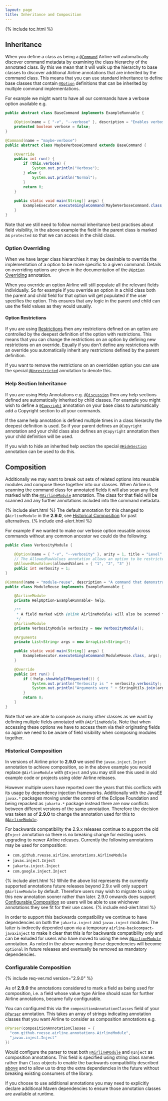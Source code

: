 ```yaml
---
layout: page
title: Inheritance and Composition
---
```


{% include toc.html %}

## Inheritance

When you define a class as being a [`@Command`](../annotations/command.html) Airline will automatically discover command
metadata by examining the class hierarchy of the annotated class.  By this we mean that it will walk up the hierarchy to
base classes to discover additional Airline annotations that are inherited by the command class.  This means that you
can use standard inheritance to define base classes that contain [`@Option`](../annotations/option.html) definitions
that can be inherited by multiple command implementations.

For example we might want to have all our commands have a verbose option available e.g.

```java
public abstract class BaseCommand implements ExampleRunnable {

    @Option(name = { "-v", "--verbose" }, description = "Enables verbose mode")
    protected boolean verbose = false;
}

@Command(name = "maybe-verbose")
public abstract class MaybeVerboseCommand extends BaseCommand {

    @Override
    public int run() {
        if (this.verbose) {
            System.out.println("Verbose");
        } else {
            System.out.println("Normal");
        }
        return 0;
    }
    
    public static void main(String[] args) {
        ExampleExecutor.executeSingleCommand(MaybeVerboseCommand.class, args);
    }
}
```

Note that we still need to follow normal inheritance best practises about field visibility, in the above example the
field in the parent class is marked as `protected` so that we can access in the child class.

### Option Overriding

When we have larger class hierarchies it may be desirable to override the implementation of a option to be more specific
to a given command.  Details on overriding options are given in the documentation of the [`@Option`
Overriding](../annotations/option.html#overrides-and-sealed) annotation.

When you override an option Airline will still populate all the relevant fields individually.  So for example if you
override an option in a child class both the parent and child field for that option will get populated if the user
specifies the option.  This ensures that any logic in the parent and child can use the field values as they would
usually.

#### Option Restrictions

If you are using [Restrictions](../restrictions/) then any restrictions defined on an option are controlled by the
deepest definition of the option with restrictions.  This means that you can change the restrictions on an option by
defining new restrictions on an override.  Equally if you don't define any restrictions with an override you
automatically inherit any restrictions defined by the parent definition.

If you want to remove the restrictions on an overridden option you can use the special
[`@Unrestricted`](../annotations/unrestricted.html) annotation to denote this.

### Help Section Inheritance

If you are using Help Annotations e.g. [`@Discussion`](../annotations/discussion.html) then any help sections defined
are automatically inherited by child classes.  For example you might wish to define a
[`@Copyright`](../annotations/copyright.html) annotation on your base class to automatically add a Copyright section to
all your commands.

If the same help annotation is defined multiple times in a class hierarchy the deepest definition is used.  So if your
parent defines an `@Copyright` annotation and your child class also defines an `@Copyright` annotation then your child
definition will be used.

If you wish to hide an inherited help section the special [`@HideSection`](../annotations/hide-section.html) annotation
can be used to do this.

## Composition

Additionally we may want to break out sets of related options into reusable modules and compose these together into our
classes.  When Airline is scanning the command class for annotated fields it will also scan any field marked with the
[`@AirlineModule`](../annotations/module.html) annotation.  The class for that field will be scanned and any further
annotations included into the command metadata.

{% include alert.html %}
The default annotation for this changed to `@AirlineModule` in the **2.9.0**, see 
[Historical Composition](#historical-composition) for past alternatives.
{% include end-alert.html %}


For example if we wanted to make our verbose option reusable across commands without any common ancestor we could do the
following:

```java
public class VerbosityModule {

    @Option(name = { "-v", "--verbosity" }, arity = 1, title = "Level", description = "Sets the desired verbosity")
    // The AllowedRawValues annotation allows an option to be restricted to a given set of values
    @AllowedRawValues(allowedValues = { "1", "2", "3" })
    public int verbosity = 1;
}

@Command(name = "module-reuse", description = "A command that demonstrates re-use of modules and composition with locally defined options")
public class ModuleReuse implements ExampleRunnable {

    @AirlineModule
    private HelpOption<ExampleRunnable> help;

    /**
     * A field marked with {@link AirlineModule} will also be scanned for options
     */
    @AirlineModule
    private VerbosityModule verbosity = new VerbosityModule();

    @Arguments
    private List<String> args = new ArrayList<String>();

    public static void main(String[] args) {
        ExampleExecutor.executeSingleCommand(ModuleReuse.class, args);
    }

    @Override
    public int run() {
        if (!help.showHelpIfRequested()) {
            System.out.println("Verbosity is " + verbosity.verbosity);
            System.out.println("Arguments were " + StringUtils.join(args, ", "));
        }
        return 0;
    }
}
```

Note that we are able to compose as many other classes as we want by defining multiple fields annotated with
`@AirlineModule`. Note that when accessing these options we have to access them via their originating fields so again we
need to be aware of field visibility when composing modules together.

### Historical Composition

In versions of Airline prior to **2.9.0** we used the `javax.inject.Inject` annotation to achieve composition, so in the
above example you would replace `@AirlineModule` with `@Inject` and you may still see this used in old example code or
projects using older Airline releases.

However multiple users have reported over the years that this conflicts with its usage by dependency injection
frameworks.  Additionally with the JavaEE `javax.*` packages moving under the control of the Eclipse Foundation and
being repacked as `jakarta.*` package instead there are now conflicts between different versions of the same annotation.
Therefore the decision was taken as of **2.9.0** to change the annotation used for this to
[`@AirlineModule`](../annotations/module.html).

For backwards compatibility the 2.9.x releases continue to support the old `@Inject` annotation so there is no breaking 
change for existing users upgrading to newer Airline releases.  Currently the following annotations may be used for 
composition:

- `com.github.rvesse.airline.annotations.AirlineModule`
- `javax.inject.Inject`
- `jakarta.inject.Inject`
- `com.google.inject.Inject`

{% include alert.html %} 
While the above list represents the currently supported annotations future releases beyond
2.9.x will only support `@AirlineModule` by default.  Therefore users may wish to migrate to using this new annotation
sooner rather than later.  2.9.0 onwards does support [Configurable Composition](#configurable-composition) so users 
will be able to use whichever annotations they see fit for their use cases.
{% include end-alert.html %}

In order to support this backwards compatibility we continue to have dependencies on both the `jakarta.inject` and
`javax.inject` modules.  The latter is indirectly depended upon via a temporary `airline-backcompact-javaxinject` to
make it clear that this is for backwards compatibility only and can be exluded for users who have moved to using the new
[`@AirlineModule`](../annotations/module.html) annotation. As noted in the above warning these dependencies will become
`optional` in future releases and eventually be removed as mandatory dependencies.

### Configurable Composition

{% include req-ver.md version="2.9.0" %}

As of **2.9.0** the annotations considered to mark a field as being used for composition, i.e. a field whose value type
Airline should scan for further Airline annotations, became fully configurable.

You can configured this via the `compositionAnnotationClasses` field of your
[`@Parser`](../annotations/parser.html#composition-annotations) annotation.  This takes an array of strings indicating
annotation classes that you want Airline to consider as composition annotations e.g.

```java
@Parser(compositionAnnotationClasses = {
  "com.github.rvesse.airline.annotations.AirlineModule",
  "javax.inject.Inject"
})
```

Would configure the parser to treat both [`@AirlineModule`](../annotations/module.html) and `@Inject` as composition
annotations.  This field is specified using string class names rather than `Class` objects to enable the backwards
compatibility described [above](#historical-composition) and to allow us to drop the extra dependencies in the future
without breaking existing consumers of the library.

If you choose to use additional annotations you may need to explicitly declare additional Maven dependencies to ensure
those annotation classes are available at runtime.